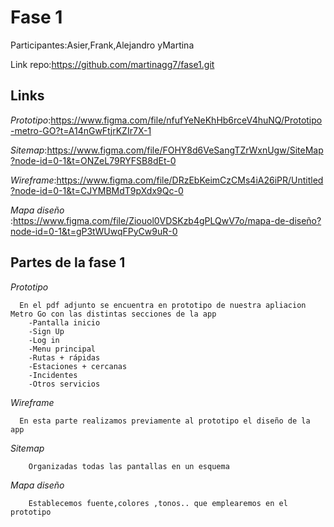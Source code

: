 # Fase 1
Participantes:Asier,Frank,Alejandro yMartina

Link repo:https://github.com/martinagg7/fase1.git


## Links
   <em>Prototipo</em>:https://www.figma.com/file/nfufYeNeKhHb6rceV4huNQ/Prototipo-metro-GO?t=A14nGwFtjrKZIr7X-1
   
   <em>Sitemap</em>:https://www.figma.com/file/FOHY8d6VeSangTZrWxnUgw/SiteMap?node-id=0-1&t=ONZeL79RYFSB8dEt-0
   
  <em>Wireframe</em>:https://www.figma.com/file/DRzEbKeimCzCMs4iA26iPR/Untitled?node-id=0-1&t=CJYMBMdT9pXdx9Qc-0
  
  <em>Mapa diseño </em>:https://www.figma.com/file/Ziouol0VDSKzb4gPLQwV7o/mapa-de-diseño?node-id=0-1&t=gP3tWUwqFPyCw9uR-0

  
## Partes de la fase 1
 <em>Prototipo</em>
 
      En el pdf adjunto se encuentra en prototipo de nuestra apliacion Metro Go con las distintas secciones de la app
        -Pantalla inicio
        -Sign Up
        -Log in
        -Menu principal
        -Rutas + rápidas
        -Estaciones + cercanas
        -Incidentes
        -Otros servicios
        

    
 <em>Wireframe</em>
 
      En esta parte realizamos previamente al prototipo el diseño de la app
 
      
 <em>Sitemap</em>
 
        Organizadas todas las pantallas en un esquema

 <em>Mapa diseño </em>
 
        Establecemos fuente,colores ,tonos.. que emplearemos en el prototipo
         

